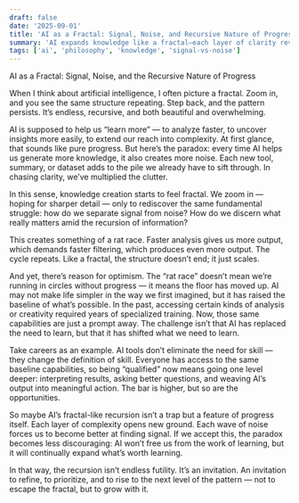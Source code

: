 ```yaml
---
draft: false
date: '2025-09-01'
title: 'AI as a Fractal: Signal, Noise, and Recursive Nature of Progress'
summary: 'AI expands knowledge like a fractal—each layer of clarity reveals new noise, trapping us in a recursive race to find true signal.'
tags: ['ai', 'philosophy', 'knowledge', 'signal-vs-noise']
---
```


AI as a Fractal: Signal, Noise, and the Recursive Nature of Progress

When I think about artificial intelligence, I often picture a fractal. Zoom in, and you see the same structure repeating. Step back, and the pattern persists. It’s endless, recursive, and both beautiful and overwhelming.

AI is supposed to help us “learn more” — to analyze faster, to uncover insights more easily, to extend our reach into complexity. At first glance, that sounds like pure progress. But here’s the paradox: every time AI helps us generate more knowledge, it also creates more noise. Each new tool, summary, or dataset adds to the pile we already have to sift through. In chasing clarity, we’ve multiplied the clutter.

In this sense, knowledge creation starts to feel fractal. We zoom in — hoping for sharper detail — only to rediscover the same fundamental struggle: how do we separate signal from noise? How do we discern what really matters amid the recursion of information?

This creates something of a rat race. Faster analysis gives us more output, which demands faster filtering, which produces even more output. The cycle repeats. Like a fractal, the structure doesn’t end; it just scales.

And yet, there’s reason for optimism. The “rat race” doesn’t mean we’re running in circles without progress — it means the floor has moved up. AI may not make life simpler in the way we first imagined, but it has raised the baseline of what’s possible. In the past, accessing certain kinds of analysis or creativity required years of specialized training. Now, those same capabilities are just a prompt away. The challenge isn’t that AI has replaced the need to learn, but that it has shifted what we need to learn.

Take careers as an example. AI tools don’t eliminate the need for skill — they change the definition of skill. Everyone has access to the same baseline capabilities, so being “qualified” now means going one level deeper: interpreting results, asking better questions, and weaving AI’s output into meaningful action. The bar is higher, but so are the opportunities.

So maybe AI’s fractal-like recursion isn’t a trap but a feature of progress itself. Each layer of complexity opens new ground. Each wave of noise forces us to become better at finding signal. If we accept this, the paradox becomes less discouraging: AI won’t free us from the work of learning, but it will continually expand what’s worth learning.

In that way, the recursion isn’t endless futility. It’s an invitation. An invitation to refine, to prioritize, and to rise to the next level of the pattern — not to escape the fractal, but to grow with it.
